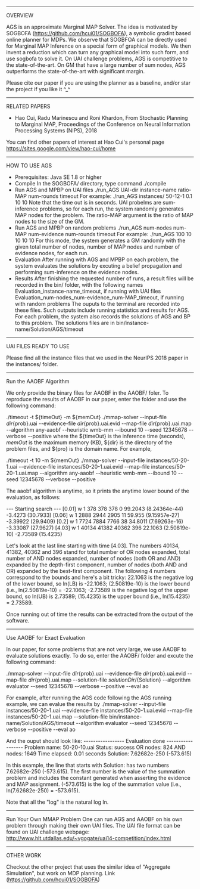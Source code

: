 -------------------------------------------------------------------------
OVERVIEW

AGS is an approximate Marginal MAP Solver. The idea is motivated by SOGBOFA (https://github.com/hcui01/SOGBOFA), a symbolic gradint based online planner for MDPs. We observe that SOGBFOA can be directly used for Marginal MAP Inference on a special form of graphical models. We then invent a reduction which can turn any graphical model into such form, and use sogbofa to solve it. On UAI challenge problems, AGS is competitive to the state-of-the-art. On GM that have a large number of sum nodes, AGS outperforms the state-of-the-art with significant margin.
   
Please cite our paper if you are using the planner as a baseline, and/or star the project if you like it ^_^

-------------------------------------------------------------------------

RELATED PAPERS

* Hao Cui, Radu Marinescu and Roni Khardon, From Stochastic Planning to Marginal MAP, Proceedings of the Conference on Neural Information Processing Systems (NIPS), 2018

You can find other papers of interest at Hao Cui's personal page
   https://sites.google.com/view/hao-cui/home
   
-------------------------------------------------------------------------
HOW TO USE AGS

* Prerequisites: Java SE 1.8 or higher
* Compile
  In the SOGBOFA/ directory, type command ./compile
* Run AGS and MPBP on UAI files
  ./run_AGS UAI-dir instance-name ratio-MAP num-rounds timeout 
  For example: 
  ./run_AGS instances/ 50-12-1 0.1 10 10
  Note that the time out is in seconds. UAI probelms are sum-inference problems, so for each run, the system randomly generates MAP  nodes for the problem. The ratio-MAP argument is the ratio of MAP nodes to the size of the GM.
* Run AGS and MPBP on random problems
  ./run_AGS num-nodes num-MAP num-evidence num-rounds timeout 
  For example: 
  ./run_AGS 100 10 10 10 10
  For this mode, the system generates a GM randomly with the given total number of nodes, number of MAP nodes and number of evidence nodes, for each run.
* Evaluation
  After running with AGS and MPBP on each problem, the system evaluates the solutions by excuting a belief propagation and performing sum-inference on the evidence nodes. 
* Results
  After finishing the requested number of runs, a result files will be recorded in the bin/ folder, with the following names
  Evaluation_instance-name_timeout, if running with UAI files
  Evaluation_num-nodes_num-evidence_num-MAP_timeout, if running with random problems
  The ouputs to the terminal are recorded into these files. Such outputs include running statistics and results for AGS.
  For each problem, the system also records the solutions of AGS and BP to this problem. The solutions files are in bin/instance-name/Solution/AGS/timeout

-------------------------------------------------------------------------
UAI FILES READY TO USE

Please find all the instance files that we used in the NeurIPS 2018 paper in the instances/ folder.

-------------------------------------------------------------------------
Run the AAOBF Algorithm

We only provide the binary files for AAOBF in the AAOBF/ foler. To reproduce the results of AAOBF in our paper, enter the folder and use the following command:

./timeout -t ${timeOut} -m ${memOut} ./mmap-solver --input-file ${dir}${prob}.uai --evidence-file ${dir}${prob}.uai.evid --map-file ${dir}${prob}.uai.map --algorithm any-aaobf --heuristic wmb-mm --ibound 10 --seed 12345678 --verbose --positive
where the ${timeOut} is the inference time (seconds), $memOut$ is the maximum memory (KB), ${dir} is the directory of the problem files, and ${pro} is the domain name. For example, 

./timeout -t 10 -m ${memOut} ./mmap-solver --input-file instances/50-20-1.uai --evidence-file instances/50-20-1.uai.evid --map-file instances/50-20-1.uai.map --algorithm any-aaobf --heuristic wmb-mm --ibound 10 --seed 12345678 --verbose --positive

The aaobf algorithm is anytime, so it prints the anytime lower bound of the evaluation, as follows:

--- Starting search ---
[0.01] w        1          378          378          378            0      99.2043 (8.24364e-44)      -3.4273 (30.7933)
[0.06] w        1         2888         2944         2905           11       59.955 (9.15957e-27)     -3.39922 (29.9409)
[0.2] w        1         7724         7884         7766           38      34.8011 (7.69263e-16)     -3.33087 (27.9627)
[4.03] w        1        40134        41382        40362          396      22.1063 (2.50819e-10)     -2.73589 (15.4235)
 
Let's look at the last line starting with time [4.03]. The numbers 40134, 41382, 40362 and 396 stand for total number of OR nodes expanded, total number of AND nodes expanded, number of nodes (both OR and AND) expanded by the depth-first component, number of nodes (both AND and OR) expanded by the best-first component. The following 4 numbers correspond to the bounds and here's a bit tricky: 22.1063 is the negative log of the lower bound, so ln(LB) is -22.1063; (2.50819e-10) is the lower bound (i.e., ln(2.50819e-10) = -22.1063; -2.73589 is the negative log of the upper bound, so ln(UB) is 2.73589; (15.4235) is the upper bound (i.e., ln(15.4235) = 2.73589.

Once running out of time the results can be extracted from the output of the software.

-------------------------------------------------------------------------
Use AAOBF for Exact Evaluation

In our paper, for some problems that are not very large, we use AAOBF to evaluate solutions exactly. To do so, enter the AAOBF/ folder and excute the following command:

./mmap-solver --input-file ${dir}${prob}.uai --evidence-file ${dir}${prob}.uai.evid --map-file ${dir}${prob}.uai.map --solution-file ${solutionDir}/${Solution} --algorithm evaluator --seed 12345678 --verbose --positive --eval ao

For example, after running the AGS code following the AGS running example, we can evalue the results by 
./mmap-solver --input-file instances/50-20-1.uai --evidence-file instances/50-20-1.uai.evid --map-file instances/50-20-1.uai.map --solution-file bin/instance-name/Solution/AGS/timeout --algorithm evaluator --seed 12345678 --verbose --positive --eval ao

And the ouput should look like:
----------------- Evaluation done ------------------
Problem name: 50-20-10.uai
Status: success
OR nodes: 824
AND nodes: 1649
Time elapsed: 0.01 seconds
Solution: 7.62682e-250 (-573.615)

In this example, the line that starts with Solution: has two numbers 7.62682e-250 (-573.615). The first number is the value of the summation problem and includes the constant generated when asserting the evidence and MAP assignment. (-573.615) is the log of the summation value (i.e., ln(7.62682e-250) = -573.615).

Note that all the "log" is the natural log ln.

-------------------------------------------------------------------------
Run Your Own MMAP Problem
One can run AGS and AAOBF on his own problem through making their own UAI files. The UAI file format can be found on UAI challenge webpage: http://www.hlt.utdallas.edu/~vgogate/uai14-competition/index.html


-------------------------------------------------------------------------
OTHER WORK

Checkout the other project that uses the similar idea of "Aggregate Simulation", but work on MDP planning. 
  Link (https://github.com/hcui01/SOGBOFA)
